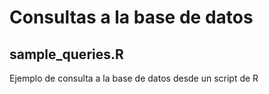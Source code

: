 # Consultas a la base de datos
## sample_queries.R
Ejemplo de consulta a la base de datos desde un script de R
